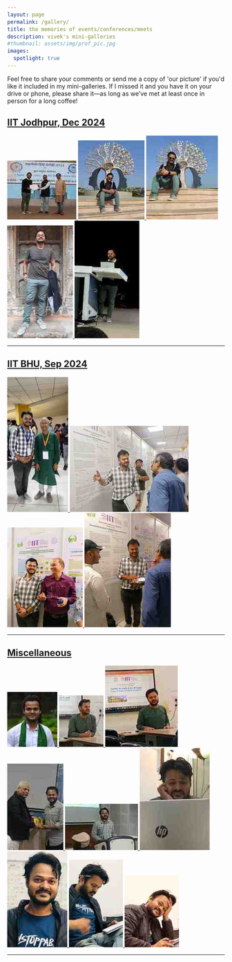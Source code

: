 ```yaml
---
layout: page
permalink: /gallery/
title: the memories of events/conferences/meets
description: vivek's mini-galleries
#thumbnail: assets/img/prof_pic.jpg
images:
  spotlight: true
---
```


Feel free to share your comments or send me a copy of 'our picture' if you'd like it included in my mini-galleries. If I missed it and you have it on your drive or phone, please share it—as long as we’ve met at least once in person for a long coffee!


## [IIT Jodhpur, Dec 2024]()
<div class="spotlight-group">
    <a class="spotlight" href="/assets/img/iitjodhpur/1.jpg">
        <img src="/assets/img/iitjodhpur/small/1.jpg" />
    </a>
    <a class="spotlight" href="/assets/img/iitjodhpur/3.jpg">
        <img src="/assets/img/iitjodhpur/small/3.jpg" />
    </a>
    <a class="spotlight" href="/assets/img/iitjodhpur/4.jpg">
        <img src="/assets/img/iitjodhpur/small/4.jpg" />
    </a>
    <a class="spotlight" href="/assets/img/iitjodhpur/2.jpg">
        <img src="/assets/img/iitjodhpur/small/2.jpg" />
    </a>
    <a class="spotlight" href="/assets/img/iitjodhpur/5.jpg">
        <img src="/assets/img/iitjodhpur/small/5.jpg" />
    </a>
</div>

---

## [IIT BHU, Sep 2024]()
<div class="spotlight-group">
    <a class="spotlight" href="/assets/img/iitbhu/1.jpg">
        <img src="/assets/img/iitbhu/small/1.jpg" />
    </a>
    <a class="spotlight" href="/assets/img/iitbhu/2.jpg">
        <img src="/assets/img/iitbhu/small/2.jpg" />
    </a>
    <a class="spotlight" href="/assets/img/iitbhu/3.jpg">
        <img src="/assets/img/iitbhu/small/3.jpg" />
    </a>
    <a class="spotlight" href="/assets/img/iitbhu/4.jpg">
        <img src="/assets/img/iitbhu/small/4.jpg" />
    </a>
</div>

---

## [Miscellaneous]()
<div class="spotlight-group">
    <a class="spotlight" href="/assets/img/miscellaneous/1.jpg">
        <img src="/assets/img/miscellaneous/small/1.jpg" />
    </a>
    <a class="spotlight" href="/assets/img/miscellaneous/2.jpg">
        <img src="/assets/img/miscellaneous/small/2.jpg" />
    </a>
    <a class="spotlight" href="/assets/img/miscellaneous/3.jpg">
        <img src="/assets/img/miscellaneous/small/3.jpg" />
    </a>
    <a class="spotlight" href="/assets/img/miscellaneous/4.jpg">
        <img src="/assets/img/miscellaneous/small/4.jpg" />
    </a>
    <a class="spotlight" href="/assets/img/miscellaneous/5.jpg">
        <img src="/assets/img/miscellaneous/small/5.jpg" />
    </a>
    <a class="spotlight" href="/assets/img/miscellaneous/6.jpg">
        <img src="/assets/img/miscellaneous/small/6.jpg" />
    </a>
    <a class="spotlight" href="/assets/img/miscellaneous/7.jpg">
        <img src="/assets/img/miscellaneous/small/7.jpg" />
    </a>
    <a class="spotlight" href="/assets/img/miscellaneous/8.jpg">
        <img src="/assets/img/miscellaneous/small/8.jpg" />
    </a>
    <a class="spotlight" href="/assets/img/miscellaneous/9.jpg">
        <img src="/assets/img/miscellaneous/small/9.jpg" />
    </a>
</div>

---